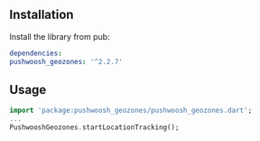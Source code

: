 ## Installation

Install the library from pub:

```yaml
dependencies:
pushwoosh_geozones: '^2.2.7'
```

## Usage
```dart
import 'package:pushwoosh_geozones/pushwoosh_geozones.dart';
...
PushwooshGeozones.startLocationTracking();
```
